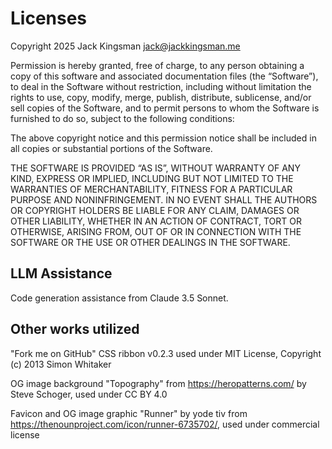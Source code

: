 # Licenses

Copyright 2025 Jack Kingsman <jack@jackkingsman.me>

Permission is hereby granted, free of charge, to any person obtaining a copy of this software and associated documentation files (the “Software”), to deal in the Software without restriction, including without limitation the rights to use, copy, modify, merge, publish, distribute, sublicense, and/or sell copies of the Software, and to permit persons to whom the Software is furnished to do so, subject to the following conditions:

The above copyright notice and this permission notice shall be included in all copies or substantial portions of the Software.

THE SOFTWARE IS PROVIDED “AS IS”, WITHOUT WARRANTY OF ANY KIND, EXPRESS OR IMPLIED, INCLUDING BUT NOT LIMITED TO THE WARRANTIES OF MERCHANTABILITY, FITNESS FOR A PARTICULAR PURPOSE AND NONINFRINGEMENT. IN NO EVENT SHALL THE AUTHORS OR COPYRIGHT HOLDERS BE LIABLE FOR ANY CLAIM, DAMAGES OR OTHER LIABILITY, WHETHER IN AN ACTION OF CONTRACT, TORT OR OTHERWISE, ARISING FROM, OUT OF OR IN CONNECTION WITH THE SOFTWARE OR THE USE OR OTHER DEALINGS IN THE SOFTWARE.

## LLM Assistance

Code generation assistance from Claude 3.5 Sonnet.

## Other works utilized

"Fork me on GitHub" CSS ribbon v0.2.3 used under MIT License, Copyright (c) 2013 Simon Whitaker

OG image background "Topography" from https://heropatterns.com/ by Steve Schoger, used under CC BY 4.0

Favicon and OG image graphic "Runner" by yode tiv from https://thenounproject.com/icon/runner-6735702/, used under commercial license
